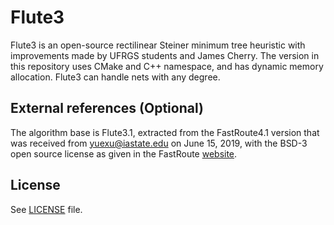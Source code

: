 # Flute3

Flute3 is an open-source rectilinear Steiner minimum tree heuristic with
improvements made by UFRGS students and James Cherry. The version in this repository uses
CMake and C++ namespace, and has dynamic memory allocation. Flute3 can handle nets with any degree.

## External references (Optional)

The algorithm base is Flute3.1, extracted from the FastRoute4.1 version
that was received from <yuexu@iastate.edu> on June 15, 2019,
with the BSD-3 open source license as given in the FastRoute
[website](https://home.engineering.iastate.edu/~cnchu/FastRoute.html#License).

## License

See [LICENSE](LICENSE) file.
